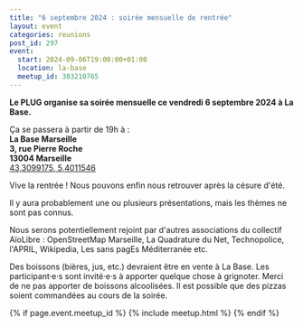 ```yaml
---
title: "6 septembre 2024 : soirée mensuelle de rentrée"
layout: event
categories: reunions
post_id: 297
event:
  start: 2024-09-06T19:00:00+01:00
  location: la-base
  meetup_id: 303210765
---
```


**Le PLUG organise sa soirée mensuelle ce vendredi 6 septembre 2024 à La Base.**

Ça se passera à partir de 19h à :  
**La Base Marseille**  
**3, rue Pierre Roche**  
**13004 Marseille**  
[43,3099175, 5,4011546](https://www.openstreetmap.org/node/7266092587)

Vive la rentrée ! Nous pouvons enfin nous retrouver après la césure d'été.

Il y aura probablement une ou plusieurs présentations, mais les thèmes ne sont pas connus.

Nous serons potentiellement rejoint par d'autres associations du collectif AïoLibre : OpenStreetMap Marseille, La Quadrature du Net, Technopolice, l'APRIL, Wikipedia, Les sans pagEs Méditerranée etc.

Des boissons (bières, jus, etc.) devraient être en vente à La Base. Les participant·e·s sont invité·e·s à apporter quelque chose à grignoter. Merci de ne pas apporter de boissons alcoolisées. Il est possible que des pizzas soient commandées au cours de la soirée.

{% if page.event.meetup_id %}
  {% include meetup.html %}
{% endif %}

